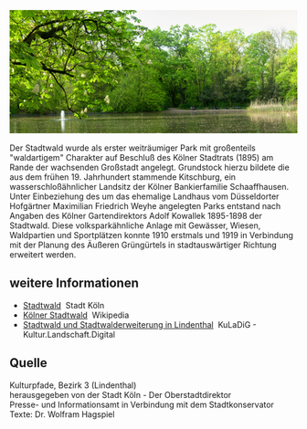 ![Stadtwald](./images/05315000-b03-t06/p6.4.jpg#pano)

Der Stadtwald wurde als erster weiträumiger Park mit großenteils "waldartigem" Charakter auf Beschluß des Kölner Stadtrats (1895) am Rande der wachsenden Großstadt angelegt. Grundstock hierzu bildete die aus dem frühen 19. Jahrhundert stammende Kitschburg, ein wasserschloßähnlicher Landsitz der Kölner Bankierfamilie Schaaffhausen. Unter Einbeziehung des um das ehemalige Landhaus vom Düsseldorter Hofgärtner Maximilian Friedrich Weyhe angelegten Parks entstand nach Angaben des Kölner Gartendirektors Adolf Kowallek 1895-1898 der Stadtwald. Diese volksparkähnliche Anlage mit Gewässer, Wiesen, Waldpartien und Sportplätzen konnte 1910 erstmals und 1919 in Verbindung mit der Planung des Äußeren Grüngürtels in stadtauswärtiger Richtung erweitert werden.

## weitere Informationen

*   [Stadtwald](https://www.stadt-koeln.de/leben-in-koeln/freizeit-natur-sport/parks/stadtwald?cnw_autotranslate=de)  Stadt Köln
*   [Kölner Stadtwald](https://de.wikipedia.org/wiki/K%C3%B6lner_Stadtwald)  Wikipedia
*   [Stadtwald und Stadtwalderweiterung in Lindenthal](https://www.kuladig.de/Objektansicht/O-108533-20141126-5)  KuLaDiG - Kultur.Landschaft.Digital

## Quelle

Kulturpfade, Bezirk 3 (Lindenthal)  
herausgegeben von der Stadt Köln - Der Oberstadtdirektor  
Presse- und Informationsamt in Verbindung mit dem Stadtkonservator  
Texte: Dr. Wolfram Hagspiel